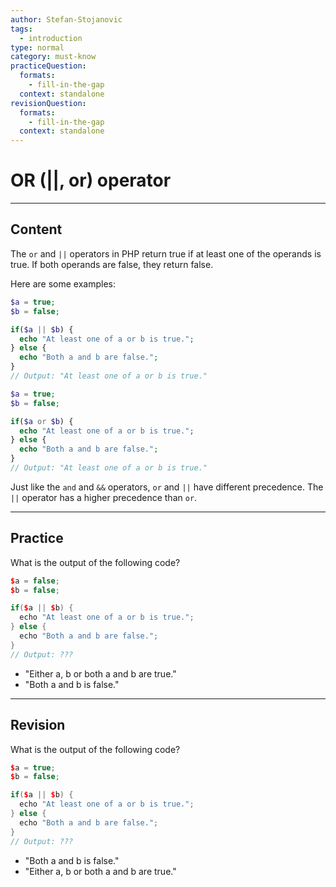 ```yaml
---
author: Stefan-Stojanovic
tags:
  - introduction
type: normal
category: must-know
practiceQuestion:
  formats:
    - fill-in-the-gap
  context: standalone
revisionQuestion:
  formats:
    - fill-in-the-gap
  context: standalone
---
```


# OR (||, or) operator

---

## Content

The `or` and `||` operators in PHP return true if at least one of the operands is true. If both operands are false, they return false.

Here are some examples:
```php
$a = true;
$b = false;

if($a || $b) {
  echo "At least one of a or b is true.";
} else {
  echo "Both a and b are false.";
}
// Output: "At least one of a or b is true."
```

```php
$a = true;
$b = false;

if($a or $b) {
  echo "At least one of a or b is true.";
} else {
  echo "Both a and b are false.";
}
// Output: "At least one of a or b is true."
```

Just like the `and` and `&&` operators, `or` and `||` have different precedence. The `||` operator has a higher precedence than `or`.

---

## Practice

What is the output of the following code?

```cpp
$a = false;
$b = false;

if($a || $b) {
  echo "At least one of a or b is true.";
} else {
  echo "Both a and b are false.";
}
// Output: ???

```

- "Either a, b or both a and b are true."
- "Both a and b is false."

---

## Revision

What is the output of the following code?

```cpp
$a = true;
$b = false;

if($a || $b) {
  echo "At least one of a or b is true.";
} else {
  echo "Both a and b are false.";
}
// Output: ???
```

- "Both a and b is false."
- "Either a, b or both a and b are true."